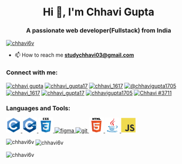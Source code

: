 <h1 align="center">Hi 👋, I'm Chhavi Gupta</h1>
<h3 align="center">A passionate web developer(Fullstack) from India</h3>

<p align="left"> <a href="https://github.com/ryo-ma/github-profile-trophy"><img src="https://github-profile-trophy.vercel.app/?username=chhavi6v" alt="chhavi6v" /></a> </p>

- 📫 How to reach me **studychhavi03@gmail.com**

<h3 align="left">Connect with me:</h3>
<p align="left">
<a href="https://linkedin.com/in/chhavi gupta" target="blank"><img align="center" src="https://raw.githubusercontent.com/rahuldkjain/github-profile-readme-generator/master/src/images/icons/Social/linked-in-alt.svg" alt="chhavi gupta" height="30" width="40" /></a>
<a href="https://instagram.com/chhavi_gupta17" target="blank"><img align="center" src="https://raw.githubusercontent.com/rahuldkjain/github-profile-readme-generator/master/src/images/icons/Social/instagram.svg" alt="chhavi_gupta17" height="30" width="40" /></a>
<a href="https://www.codechef.com/users/chhavi_1617" target="blank"><img align="center" src="https://cdn.jsdelivr.net/npm/simple-icons@3.1.0/icons/codechef.svg" alt="chhavi_1617" height="30" width="40" /></a>
<a href="https://www.hackerrank.com/@chhavigupta1705" target="blank"><img align="center" src="https://raw.githubusercontent.com/rahuldkjain/github-profile-readme-generator/master/src/images/icons/Social/hackerrank.svg" alt="@chhavigupta1705" height="30" width="40" /></a>
<a href="https://codeforces.com/profile/chhavi_1617" target="blank"><img align="center" src="https://raw.githubusercontent.com/rahuldkjain/github-profile-readme-generator/master/src/images/icons/Social/codeforces.svg" alt="chhavi_1617" height="30" width="40" /></a>
<a href="https://www.leetcode.com/chhavi_gupta17" target="blank"><img align="center" src="https://raw.githubusercontent.com/rahuldkjain/github-profile-readme-generator/master/src/images/icons/Social/leet-code.svg" alt="chhavi_gupta17" height="30" width="40" /></a>
<a href="https://auth.geeksforgeeks.org/user/chhavigupta1705" target="blank"><img align="center" src="https://raw.githubusercontent.com/rahuldkjain/github-profile-readme-generator/master/src/images/icons/Social/geeks-for-geeks.svg" alt="chhavigupta1705" height="30" width="40" /></a>
<a href="https://discord.gg/Chhavi #3711" target="blank"><img align="center" src="https://raw.githubusercontent.com/rahuldkjain/github-profile-readme-generator/master/src/images/icons/Social/discord.svg" alt="Chhavi #3711" height="30" width="40" /></a>
</p>

<h3 align="left">Languages and Tools:</h3>
<p align="left"> <a href="https://www.cprogramming.com/" target="_blank" rel="noreferrer"> <img src="https://raw.githubusercontent.com/devicons/devicon/master/icons/c/c-original.svg" alt="c" width="40" height="40"/> </a> <a href="https://www.w3schools.com/cpp/" target="_blank" rel="noreferrer"> <img src="https://raw.githubusercontent.com/devicons/devicon/master/icons/cplusplus/cplusplus-original.svg" alt="cplusplus" width="40" height="40"/> </a> <a href="https://www.w3schools.com/css/" target="_blank" rel="noreferrer"> <img src="https://raw.githubusercontent.com/devicons/devicon/master/icons/css3/css3-original-wordmark.svg" alt="css3" width="40" height="40"/> </a> <a href="https://www.figma.com/" target="_blank" rel="noreferrer"> <img src="https://www.vectorlogo.zone/logos/figma/figma-icon.svg" alt="figma" width="40" height="40"/> </a> <a href="https://git-scm.com/" target="_blank" rel="noreferrer"> <img src="https://www.vectorlogo.zone/logos/git-scm/git-scm-icon.svg" alt="git" width="40" height="40"/> </a> <a href="https://www.w3.org/html/" target="_blank" rel="noreferrer"> <img src="https://raw.githubusercontent.com/devicons/devicon/master/icons/html5/html5-original-wordmark.svg" alt="html5" width="40" height="40"/> </a> <a href="https://www.java.com" target="_blank" rel="noreferrer"> <img src="https://raw.githubusercontent.com/devicons/devicon/master/icons/java/java-original.svg" alt="java" width="40" height="40"/> </a> <a href="https://developer.mozilla.org/en-US/docs/Web/JavaScript" target="_blank" rel="noreferrer"> <img src="https://raw.githubusercontent.com/devicons/devicon/master/icons/javascript/javascript-original.svg" alt="javascript" width="40" height="40"/> </a> </p>

<p><img align="left" src="https://github-readme-stats.vercel.app/api/top-langs?username=chhavi6v&show_icons=true&locale=en&layout=compact" alt="chhavi6v" /></p>

<p>&nbsp;<img align="center" src="https://github-readme-stats.vercel.app/api?username=chhavi6v&show_icons=true&locale=en" alt="chhavi6v" /></p>

<p><img align="center" src="https://github-readme-streak-stats.herokuapp.com/?user=chhavi6v&" alt="chhavi6v" /></p>

